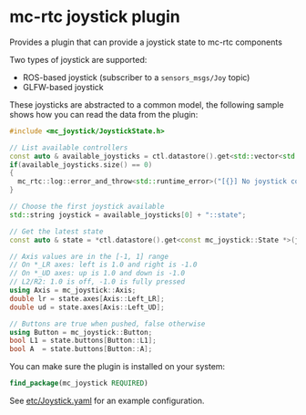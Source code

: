 mc-rtc joystick plugin
==

Provides a plugin that can provide a joystick state to mc-rtc components

Two types of joystick are supported:
- ROS-based joystick (subscriber to a `sensors_msgs/Joy` topic)
- GLFW-based joystick

These joysticks are abstracted to a common model, the following sample shows how you can read the data from the plugin:

```cpp
#include <mc_joystick/JoystickState.h>

// List available controllers
const auto & available_joysticks = ctl.datastore().get<std::vector<std::string>>("Joystick::connected");
if(available_joysticks.size() == 0)
{
  mc_rtc::log::error_and_throw<std::runtime_error>("[{}] No joystick connected, bye!", name());
}

// Choose the first joystick available
std::string joystick = available_joysticks[0] + "::state";

// Get the latest state
const auto & state = *ctl.datastore().get<const mc_joystick::State *>(joystick);

// Axis values are in the [-1, 1] range
// On *_LR axes: left is 1.0 and right is -1.0
// On *_UD axes: up is 1.0 and down is -1.0
// L2/R2: 1.0 is off, -1.0 is fully pressed
using Axis = mc_joystick::Axis;
double lr = state.axes[Axis::Left_LR];
double ud = state.axes[Axis::Left_UD];

// Buttons are true when pushed, false otherwise
using Button = mc_joystick::Button;
bool L1 = state.buttons[Button::L1];
bool A  = state.buttons[Button::A];
```

You can make sure the plugin is installed on your system:

```cmake
find_package(mc_joystick REQUIRED)
```

See [etc/Joystick.yaml](etc/Joystick.yaml) for an example configuration.

